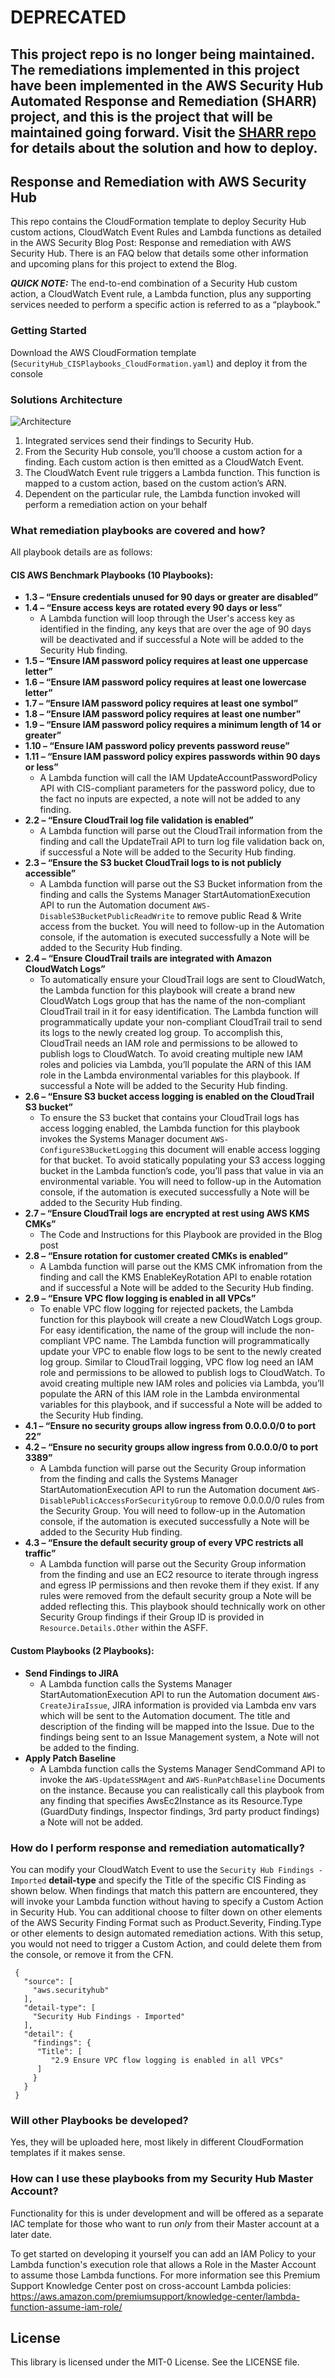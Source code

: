 # DEPRECATED
## This project repo is no longer being maintained.  The remediations implemented in this project have been implemented in the AWS Security Hub Automated Response and Remediation (SHARR) project, and this is the project that will be maintained going forward.  Visit the [SHARR repo](https://github.com/aws-solutions/aws-security-hub-automated-response-and-remediation) for details about the solution and how to deploy.  





## Response and Remediation with AWS Security Hub

This repo contains the CloudFormation template to deploy Security Hub custom actions, CloudWatch Event Rules and Lambda functions as detailed in the AWS Security Blog Post: Response and remediation with AWS Security Hub. There is an FAQ below that details some other information and upcoming plans for this project to extend the Blog.

***QUICK NOTE:*** The end-to-end combination of a Security Hub custom action, a CloudWatch Event rule, a Lambda function, plus any supporting services needed to perform a specific action is referred to as a “playbook.”

### Getting Started

Download the AWS CloudFormation template (`SecurityHub_CISPlaybooks_CloudFormation.yaml`) and deploy it from the console

### Solutions Architecture
![Architecture](https://github.com/aws-samples/aws-security-hub-remediation-code/blob/master/Architecture.jpg)
1.	Integrated services send their findings to Security Hub.
2.	From the Security Hub console, you’ll choose a custom action for a finding. Each custom action is then emitted as a CloudWatch Event.
3.	The CloudWatch Event rule triggers a Lambda function. This function is mapped to a custom action, based on the custom action’s ARN.
4.	Dependent on the particular rule, the Lambda function  invoked will perform a remediation action on your behalf

### What remediation playbooks are covered and how?
All playbook details are as follows:

#### CIS AWS Benchmark Playbooks (10 Playbooks):
-	**1.3 – “Ensure credentials unused for 90 days or greater are disabled”**
-	**1.4 – “Ensure access keys are rotated every 90 days or less”**
    - A Lambda function will loop through the User's access key as identified in the finding, any keys that are over the age of 90 days will be deactivated and if successful a Note will be added to the Security Hub finding.
-	**1.5 – “Ensure IAM password policy requires at least one uppercase letter”**
-	**1.6 – “Ensure IAM password policy requires at least one lowercase letter”**
-	**1.7 – “Ensure IAM password policy requires at least one symbol”**
-	**1.8 – “Ensure IAM password policy requires at least one number”**
-	**1.9 – “Ensure IAM password policy requires a minimum length of 14 or greater”**
-	**1.10 – “Ensure IAM password policy prevents password reuse”**
-	**1.11 – “Ensure IAM password policy expires passwords within 90 days or less”**
    - A Lambda function will call the IAM UpdateAccountPasswordPolicy API with CIS-compliant parameters for the password policy, due to the fact no inputs are expected, a note will not be added to any finding.
-	**2.2 – “Ensure CloudTrail log file validation is enabled”**
    - A Lambda function will parse out the CloudTrail information from the finding and call the UpdateTrail API to turn log file validation back on, if successful a Note will be added to the Security Hub finding. 
-	**2.3 – “Ensure the S3 bucket CloudTrail logs to is not publicly accessible”**
    - A Lambda function will parse out the S3 Bucket information from the finding and calls the Systems Manager StartAutomationExecution API to run the Automation document `AWS-DisableS3BucketPublicReadWrite` to remove public Read & Write access from the bucket. You will need to follow-up in the Automation console, if the automation is executed successfully a Note will be added to the Security Hub finding.
-	**2.4 – “Ensure CloudTrail trails are integrated with Amazon CloudWatch Logs”**
    - To automatically ensure your CloudTrail logs are sent to CloudWatch, the Lambda function for this playbook will create a brand new CloudWatch Logs group that has the name of the non-compliant CloudTrail trail in it for easy identification. The Lambda function will programmatically update your non-compliant CloudTrail trail to send its logs to the newly created log group.  To accomplish this, CloudTrail needs an IAM role and permissions to be allowed to publish logs to CloudWatch. To avoid creating multiple new IAM roles and policies via Lambda, you’ll populate the ARN of this IAM role in the Lambda environmental variables for this playbook. If successful a Note will be added to the Security Hub finding.
-	**2.6 – “Ensure S3 bucket access logging is enabled on the CloudTrail S3 bucket”**
    - To ensure the S3 bucket that contains your CloudTrail logs has access logging enabled, the Lambda function for this playbook invokes the Systems Manager document `AWS-ConfigureS3BucketLogging` this document will enable access logging for that bucket. To avoid statically populating your S3 access logging bucket in the Lambda function’s code, you’ll pass that value in via an environmental variable. You will need to follow-up in the Automation console, if the automation is executed successfully a Note will be added to the Security Hub finding.
-	**2.7 – “Ensure CloudTrail logs are encrypted at rest using AWS KMS CMKs”**
    - The Code and Instructions for this Playbook are provided in the Blog post
-	**2.8 – “Ensure rotation for customer created CMKs is enabled”**
    - A Lambda function will parse out the KMS CMK infromation from the finding and call the KMS EnableKeyRotation API to enable rotation and if successful a Note will be added to the Security Hub finding.
-	**2.9 – “Ensure VPC flow logging is enabled in all VPCs”**
    - To enable VPC flow logging for rejected packets, the Lambda function for this playbook will create a new CloudWatch Logs group. For easy identification, the name of the group will include the non-compliant VPC name. The Lambda function will programmatically update your VPC to enable flow logs to be sent to the newly created log group. Similar to CloudTrail logging, VPC flow log need an IAM role and permissions to be allowed to publish logs to CloudWatch. To avoid creating multiple new IAM roles and policies via Lambda, you’ll populate the ARN of this IAM role in the Lambda environmental variables for this playbook, and if successful a Note will be added to the Security Hub finding.
-	**4.1 – “Ensure no security groups allow ingress from 0.0.0.0/0 to port 22”**
-	**4.2 – “Ensure no security groups allow ingress from 0.0.0.0/0 to port 3389”**
    - A Lambda function will parse out the Security Group information from the finding and calls the Systems Manager StartAutomationExecution API to run the Automation document `AWS-DisablePublicAccessForSecurityGroup` to remove 0.0.0.0/0 rules from the Security Group. You will need to follow-up in the Automation console, if the automation is executed successfully a Note will be added to the Security Hub finding.
-	**4.3 – “Ensure the default security group of every VPC restricts all traffic”**
    - A Lambda function will parse out the Security Group information from the finding and use an EC2 resource to iterate through ingress and egress IP permissions and then revoke them if they exist. If any rules were removed from the default security group a Note will be added reflecting this. This playbook should technically work on other Security Group findings if their Group ID is provided in `Resource.Details.Other` within the ASFF.


#### Custom Playbooks (2 Playbooks):
- **Send Findings to JIRA**
    - A Lambda function calls the Systems Manager StartAutomationExecution API to run the Automation document `AWS-CreateJiraIssue`, JIRA information is provided via Lambda env vars which will be sent to the Automation document. The title and description of the finding will be mapped into the Issue. Due to the findings being sent to an Issue Management system, a Note will not be added to the finding.
- **Apply Patch Baseline**
    - A Lambda function calls the Systems Manager SendCommand API to invoke the `AWS-UpdateSSMAgent` and `AWS-RunPatchBaseline` Documents on the instance. Because you can realistically call this playbook from any finding that specifies AwsEc2Instance as its Resource.Type (GuardDuty findings, Inspector findings, 3rd party product findings) a Note will not be added.

### How do I perform response and remediation automatically?
You can modify your CloudWatch Event to use the `Security Hub Findings - Imported` **detail-type** and specify the Title of the specific CIS Finding as shown below. When findings that match this pattern are encountered, they will invoke your Lambda function without having to specify a Custom Action in Security Hub. You can additional choose to filter down on other elements of the AWS Security Finding Format such as Product.Severity, Finding.Type or other elements to design automated remediation actions. With this setup, you would not need to trigger a Custom Action, and could delete them from the console, or remove it from the CFN.

```
 {
   "source": [
     "aws.securityhub"
   ],
   "detail-type": [
     "Security Hub Findings - Imported"
   ],
   "detail": {
     "findings": {
      "Title": [
         "2.9 Ensure VPC flow logging is enabled in all VPCs"
      ]
     }
   }
 }
```
### Will other Playbooks be developed?
Yes, they will be uploaded here, most likely in different CloudFormation templates if it makes sense.

### How can I use these playbooks from my Security Hub Master Account?
Functionality for this is under development and will be offered as a separate IAC template for those who want to run *only* from their Master account at a later date.

To get started on developing it yourself you can add an IAM Policy to your Lambda function's execution role that allows a Role in the Master Account to assume those Lambda functions. For more information see this Premium Support Knowledge Center post on cross-account Lambda policies: https://aws.amazon.com/premiumsupport/knowledge-center/lambda-function-assume-iam-role/

## License

This library is licensed under the MIT-0 License. See the LICENSE file.
